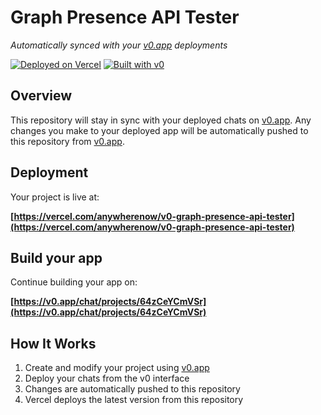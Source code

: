 # Graph Presence API Tester

*Automatically synced with your [v0.app](https://v0.app) deployments*

[![Deployed on Vercel](https://img.shields.io/badge/Deployed%20on-Vercel-black?style=for-the-badge&logo=vercel)](https://vercel.com/anywherenow/v0-graph-presence-api-tester)
[![Built with v0](https://img.shields.io/badge/Built%20with-v0.app-black?style=for-the-badge)](https://v0.app/chat/projects/64zCeYCmVSr)

## Overview

This repository will stay in sync with your deployed chats on [v0.app](https://v0.app).
Any changes you make to your deployed app will be automatically pushed to this repository from [v0.app](https://v0.app).

## Deployment

Your project is live at:

**[https://vercel.com/anywherenow/v0-graph-presence-api-tester](https://vercel.com/anywherenow/v0-graph-presence-api-tester)**

## Build your app

Continue building your app on:

**[https://v0.app/chat/projects/64zCeYCmVSr](https://v0.app/chat/projects/64zCeYCmVSr)**

## How It Works

1. Create and modify your project using [v0.app](https://v0.app)
2. Deploy your chats from the v0 interface
3. Changes are automatically pushed to this repository
4. Vercel deploys the latest version from this repository
